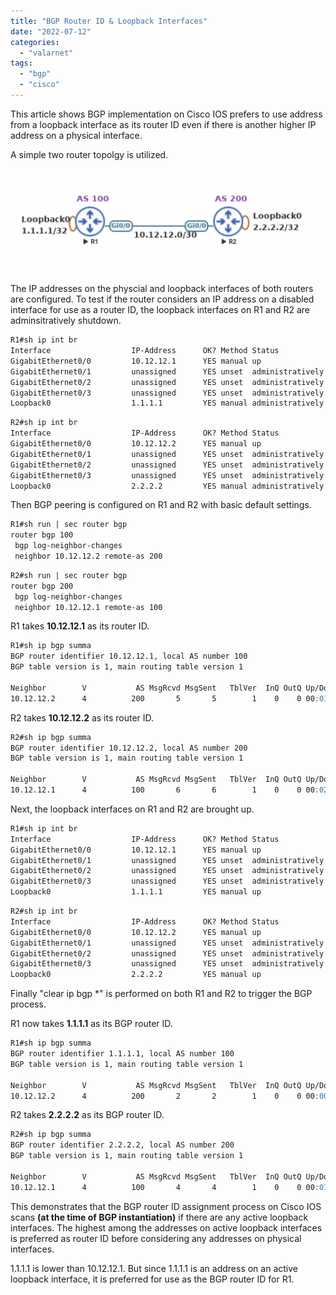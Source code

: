 ```yaml
---
title: "BGP Router ID & Loopback Interfaces"
date: "2022-07-12"
categories: 
  - "valarnet"
tags: 
  - "bgp"
  - "cisco"
---
```

This article shows BGP implementation on Cisco IOS prefers to use address from a loopback interface as its router ID even if there is another higher IP address on a physical interface.

A simple two router topolgy is utilized.

![](/static/img/bgp-router-id-loopback.png)

The IP addresses on the physcial and loopback interfaces of both routers are configured.
To test if the router considers an IP address on a disabled interface for use as a router ID, the loopback interfaces on R1 and R2 are adminsitratively shutdown.
```md
R1#sh ip int br
Interface                  IP-Address      OK? Method Status                Protocol
GigabitEthernet0/0         10.12.12.1      YES manual up                    up
GigabitEthernet0/1         unassigned      YES unset  administratively down down
GigabitEthernet0/2         unassigned      YES unset  administratively down down
GigabitEthernet0/3         unassigned      YES unset  administratively down down
Loopback0                  1.1.1.1         YES manual administratively down down
```
```md
R2#sh ip int br
Interface                  IP-Address      OK? Method Status                Protocol
GigabitEthernet0/0         10.12.12.2      YES manual up                    up
GigabitEthernet0/1         unassigned      YES unset  administratively down down
GigabitEthernet0/2         unassigned      YES unset  administratively down down
GigabitEthernet0/3         unassigned      YES unset  administratively down down
Loopback0                  2.2.2.2         YES manual administratively down down
```

Then BGP peering is configured on R1 and R2 with basic default settings.
```md
R1#sh run | sec router bgp
router bgp 100
 bgp log-neighbor-changes
 neighbor 10.12.12.2 remote-as 200
```
```md
R2#sh run | sec router bgp
router bgp 200
 bgp log-neighbor-changes
 neighbor 10.12.12.1 remote-as 100
```
R1 takes **10.12.12.1** as its router ID.
```md
R1#sh ip bgp summa
BGP router identifier 10.12.12.1, local AS number 100
BGP table version is 1, main routing table version 1

Neighbor        V           AS MsgRcvd MsgSent   TblVer  InQ OutQ Up/Down  State/PfxRcd
10.12.12.2      4          200       5       5        1    0    0 00:01:42        0
```
R2 takes **10.12.12.2** as its router ID.
```md
R2#sh ip bgp summa
BGP router identifier 10.12.12.2, local AS number 200
BGP table version is 1, main routing table version 1

Neighbor        V           AS MsgRcvd MsgSent   TblVer  InQ OutQ Up/Down  State/PfxRcd
10.12.12.1      4          100       6       6        1    0    0 00:02:22        0
```
Next, the loopback interfaces on R1 and R2 are brought up.
```md
R1#sh ip int br
Interface                  IP-Address      OK? Method Status                Protocol
GigabitEthernet0/0         10.12.12.1      YES manual up                    up
GigabitEthernet0/1         unassigned      YES unset  administratively down down
GigabitEthernet0/2         unassigned      YES unset  administratively down down
GigabitEthernet0/3         unassigned      YES unset  administratively down down
Loopback0                  1.1.1.1         YES manual up                    up
```
```md
R2#sh ip int br
Interface                  IP-Address      OK? Method Status                Protocol
GigabitEthernet0/0         10.12.12.2      YES manual up                    up
GigabitEthernet0/1         unassigned      YES unset  administratively down down
GigabitEthernet0/2         unassigned      YES unset  administratively down down
GigabitEthernet0/3         unassigned      YES unset  administratively down down
Loopback0                  2.2.2.2         YES manual up                    up
```
Finally "clear ip bgp *" is performed on both R1 and R2 to trigger the BGP process.

R1 now takes **1.1.1.1** as its BGP router ID.
```md
R1#sh ip bgp summa
BGP router identifier 1.1.1.1, local AS number 100
BGP table version is 1, main routing table version 1

Neighbor        V           AS MsgRcvd MsgSent   TblVer  InQ OutQ Up/Down  State/PfxRcd
10.12.12.2      4          200       2       2        1    0    0 00:00:12        0
```
R2 takes **2.2.2.2** as its BGP router ID.
```md
R2#sh ip bgp summa
BGP router identifier 2.2.2.2, local AS number 200
BGP table version is 1, main routing table version 1

Neighbor        V           AS MsgRcvd MsgSent   TblVer  InQ OutQ Up/Down  State/PfxRcd
10.12.12.1      4          100       4       4        1    0    0 00:01:34        0
```
This demonstrates that the BGP router ID assignment process on Cisco IOS scans **(at the time of BGP instantiation)** if there are any active loopback interfaces. The highest among the addresses on active loopback interfaces is preferred as router ID before considering any addresses on physical interfaces.

1.1.1.1 is lower than 10.12.12.1. But since 1.1.1.1 is an address on an active loopback interface, it is preferred for use as the BGP router ID for R1.





